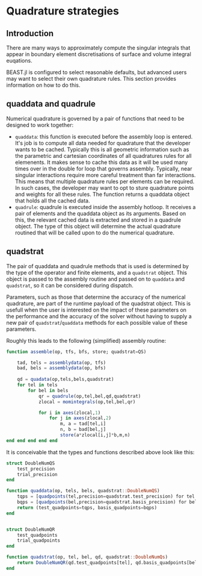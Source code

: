 # Quadrature strategies

## Introduction

There are many ways to approximately compute the singular integrals that appear in boundary element discretisations of surface and volume integral euqations.

BEAST.jl is configured to select reasonable defaults, but advanced users may want to select their own quadrature rules. This section provides information on how to do this.

## quaddata and quadrule

Numerical quadrature is governed by a pair of functions that need to be designed to work together:

- `quaddata`: this function is executed before the assembly loop is entered. It's job is to compute all data needed for quadrature that the developer wants to be cached. Typically this is all geometric information such as the parametric and cartesian coordinates of all quadratures rules for all elemenents. It makes sense to cache this data as it will be used many times over in the double for loop that governs assembly. Typically, near singular interactions require more careful treatment than far interactions. This means that multiple quadrature rules per elements can be required. In such cases, the developer may want to opt to sture quadrature points and weights for all these rules. The function returns a quaddata object that holds all the cached data.
- `quadrule`: quadrule is executed inside the assembly hotloop. It receives a pair of elements and the quaddata object as its arguments. Based on this, the relevant cached data is extracted and stored in a quadrule object. The type of this object will determine the actual quadrature routined that will be called upon to do the numerical quadrature.

## quadstrat

The pair of quaddata and quadrule methods that is used is determined by the type of the operator and finite elements, and a `quadstrat` object. This object is passed to the assembly routine and passed on to `quaddata` and `quadstrat`, so it can be considered during dispatch.

Parameters, such as those that determine the accuracy of the numerical quadrature, are part of the runtime payload of the quadstrat object. This is usefull when the user is interested on the impact of these parameters on the performance and the accuracy of the solver without having to supply a new pair of `quadstrat`/`quaddata` methods for each possible value of these parameters.

Roughly this leads to the following (simplified) assembly routine:

```julia
function assemble(op, tfs, bfs, store; quadstrat=QS)

    tad, tels = assemblydata(op, tfs)
    bad, bels = assemblydata(op, bfs)
    
    qd = quadata(op,tels,bels,quadstrat)
    for tel in tels
        for bel in bels
            qr = quadrule(op,tel,bel,qd,quadstrat)
            zlocal = momintegrals(op,tel,bel,qr)

            for i in axes(zlocal,1)
                for j in axes(zlocal,2)
                    m, a = tad[tel,i]
                    n, b = bad[bel,j]
                    store(a*zlocal[i,j]*b,m,n)
end end end end end
```

It is conceivable that the types and functions described above look like this:

```julia
struct DoubleNumQS
    test_precision
    trial_precision
end

function quaddata(op, tels, bels, quadstrat::DoubleNumQS)
    tqps = [quadpoints(tel,precision=quadstrat.test_precision) for tel in tels]
    bqps = [quadpoints(bel,precision=quadstrat.basis_precision) for bel in bels]
    return (test_quadpoints=tqps, basis_quadpoints=bqps)
end


struct DoubleNumQR
    test_quadpoints
    trial_quadpoints
end

function quadstrat(op, tel, bel, qd, quadstrat::DoubleNumQs)
    return DoubleNumQR(qd.test_quadpoints[tel], qd.basis_quadpoints[bel])
end
```
